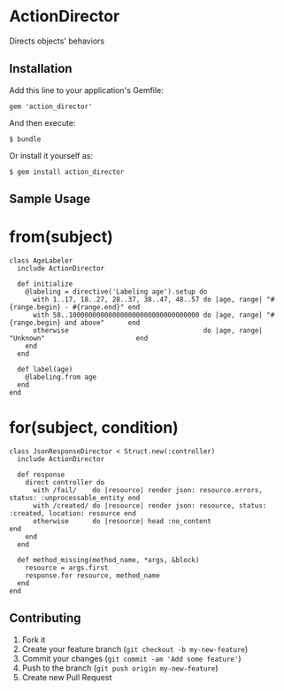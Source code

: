 # ActionDirector

Directs objects' behaviors

## Installation

Add this line to your application's Gemfile:

    gem 'action_director'

And then execute:

    $ bundle

Or install it yourself as:

    $ gem install action_director

## Sample Usage

# from(subject)

    class AgeLabeler
      include ActionDirector

      def initialize
        @labeling = directive('Labeling age').setup do
          with 1..17, 18..27, 28..37, 38..47, 48..57 do |age, range| "#{range.begin} - #{range.end}" end
          with 58..100000000000000000000000000000000 do |age, range| "#{range.begin} and above"      end
          otherwise                                  do |age, range| "Unknown"                       end
        end
      end
    
      def label(age)
        @labeling.from age
      end
    end

# for(subject, condition)

    class JsonResponseDirector < Struct.new(:controller)
      include ActionDirector

      def response
        direct controller do
          with /fail/    do |resource| render json: resource.errors, status: :unprocessable_entity end
          with /created/ do |resource| render json: resource, status: :created, location: resource end
          otherwise      do |resource| head :no_content                                            end
        end
      end

      def method_missing(method_name, *args, &block)
        resource = args.first
        response.for resource, method_name
      end
    end

## Contributing

1. Fork it
2. Create your feature branch (`git checkout -b my-new-feature`)
3. Commit your changes (`git commit -am 'Add some feature'`)
4. Push to the branch (`git push origin my-new-feature`)
5. Create new Pull Request
